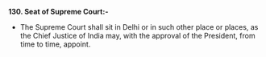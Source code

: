 **130. Seat of Supreme Court:-** 
- The Supreme Court shall sit in Delhi or in such other place or places, as the Chief Justice of India may, with the approval of the President, from time to time, appoint.
